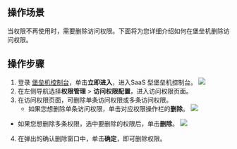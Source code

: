 ## 操作场景
当权限不再使用时，需要删除访问权限。下面将为您详细介绍如何在堡垒机删除访问权限。



## 操作步骤
1. 登录 [堡垒机控制台](https://console.cloud.tencent.com/dsgc/bh)，单击**立即进入**，进入SaaS 型堡垒机控制台。
![](https://qcloudimg.tencent-cloud.cn/raw/b2f6673b0cad7c2f423a6b6e287179af.png)
2. 在左侧导航选择**权限管理** > **访问权限配置**，进入访问权限页面。
3. 在访问权限页面，可删除单条访问权限或多条访问权限。
   - 如果您想删除单条访问权限，单击对应权限操作栏的**删除**。
![](https://qcloudimg.tencent-cloud.cn/raw/b89d631c76ef8eda72aff64ef5180e6f.png)
 - 如果您想删除多条权限，选中要删除的权限后，单击**删除**。
![](https://qcloudimg.tencent-cloud.cn/raw/356143ddfc19bfba9187f7a80f802197.png)
4. 在弹出的确认删除窗口中，单击**确定**，即可删除权限。
